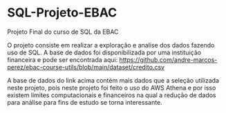 # SQL-Projeto-EBAC

Projeto Final do curso de SQL da EBAC

O projeto consiste em realizar a exploração e analise dos dados fazendo uso de SQL. A base de dados foi disponibilizada por uma instituição financeira e pode ser encontrada aqui: https://github.com/andre-marcos-perez/ebac-course-utils/blob/main/dataset/credito.csv

A base de dados do link acima contém mais dados que a seleção utilizada neste projeto, pois neste projeto foi feito o uso do AWS Athena e por isso existem limites computacionais e financeiros na qual a redução de dados para análise para fins de estudo se torna interessante.
